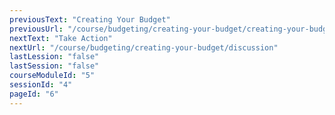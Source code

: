 ```yaml
---
previousText: "Creating Your Budget"
previousUrl: "/course/budgeting/creating-your-budget/creating-your-budget"
nextText: "Take Action"
nextUrl: "/course/budgeting/creating-your-budget/discussion"
lastLession: "false"
lastSession: "false"
courseModuleId: "5"
sessionId: "4"
pageId: "6"
---
```



